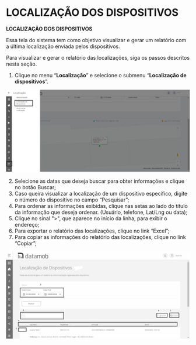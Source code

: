 # LOCALIZAÇÃO DOS DISPOSITIVOS

**LOCALIZAÇÃO DOS DISPOSITIVOS**

Essa tela do sistema tem como objetivo visualizar e gerar um relatório com a última localização enviada pelos dispositivos.

Para visualizar e gerar o relatório das localizações, siga os passos descritos nesta seção.

1. Clique no menu “**Localização**” e selecione o submenu “**Localização de dispositivos**”.

![](<../.gitbook/assets/0 (2).png>)

2. Selecione as datas que deseja buscar para obter informações e clique no botão Buscar;
3. Caso queira visualizar a localização de um dispositivo específico, digite o número do dispositivo no campo “Pesquisar”;
4. Para ordenar as informações exibidas, clique nas setas ao lado do título da informação que deseja ordenar. (Usuário, telefone, Lat/Lng ou data);
5. Clique no sinal ">", que aparece no início da linha, para exibir o endereço;
6. Para exportar o relatório das localizações, clique no link “Excel”;
7. Para copiar as informações do relatório das localizações, clique no link “Copiar”;

![](<../.gitbook/assets/1 (2).png>)
